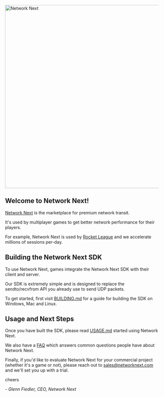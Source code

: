 <img src="https://static.wixstatic.com/media/799fd4_0512b6edaeea4017a35613b4c0e9fc0b~mv2.jpg/v1/fill/w_1200,h_140,al_c,q_80,usm_0.66_1.00_0.01/networknext_logo_colour_black_RGB_tightc.jpg" alt="Network Next" width="600"/>

<br>

## Welcome to Network Next!

[Network Next](https://networknext.com) is the marketplace for premium network transit.

It's used by multiplayer games to get better network performance for their players.

For example, Network Next is used by [Rocket League](https://rocketleague.com) and we accelerate millions of sessions per-day.

## Building the Network Next SDK

To use Network Next, games integrate the Network Next SDK with their client and server.

Our SDK is extremely simple and is designed to replace the sendto/recvfrom API you already use to send UDP packets.

To get started, first visit [BUILDING.md](https://github.com/networknext/sdk/blob/master/BUILDING.md) for a guide for building the SDK on Windows, Mac and Linux.

## Usage and Next Steps

Once you have built the SDK, please read [USAGE.md](https://github.com/networknext/sdk/blob/master/USAGE.md) started using Network Next.

We also have a [FAQ](https://github.com/networknext/sdk/blob/master/FAQ.md) which answers common questions people have about Network Next.

Finally, if you'd like to evaluate Network Next for your commercial project (whether it's a game or not), please reach out to sales@networknext.com and we'll set you up with a trial.

cheers

_- Glenn Fiedler, CEO, Network Next_

